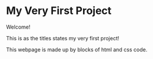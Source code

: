 # My Very First Project

Welcome!

This is as the titles states my very first project!

This webpage is made up by blocks of html and css code.